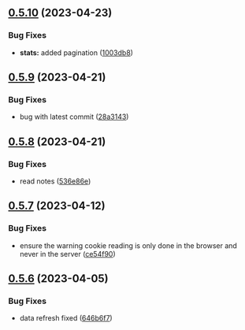 ## [0.5.10](https://github.com/Torwent/wasp-webapp/compare/v0.5.9...v0.5.10) (2023-04-23)


### Bug Fixes

* **stats:** added pagination ([1003db8](https://github.com/Torwent/wasp-webapp/commit/1003db86385b5916d7e8c12a534b7f14aea70ccf))



## [0.5.9](https://github.com/Torwent/wasp-webapp/compare/v0.5.8...v0.5.9) (2023-04-21)


### Bug Fixes

* bug with latest commit ([28a3143](https://github.com/Torwent/wasp-webapp/commit/28a314391e8475aff529b93f93b84fcbe0189566))



## [0.5.8](https://github.com/Torwent/wasp-webapp/compare/v0.5.7...v0.5.8) (2023-04-21)


### Bug Fixes

* read notes ([536e86e](https://github.com/Torwent/wasp-webapp/commit/536e86e2755b2fd2159369bdfbfbd10b72a23c51))



## [0.5.7](https://github.com/Torwent/wasp-webapp/compare/v0.5.6...v0.5.7) (2023-04-12)


### Bug Fixes

* ensure the warning cookie reading is only done in the browser and never in the server ([ce54f90](https://github.com/Torwent/wasp-webapp/commit/ce54f90bc10c680fd1a27c51a8b5345334f81955))



## [0.5.6](https://github.com/Torwent/wasp-webapp/compare/v0.5.5...v0.5.6) (2023-04-05)


### Bug Fixes

* data refresh fixed ([646b6f7](https://github.com/Torwent/wasp-webapp/commit/646b6f7ffcd68180561838dd63b59e03f3230039))



